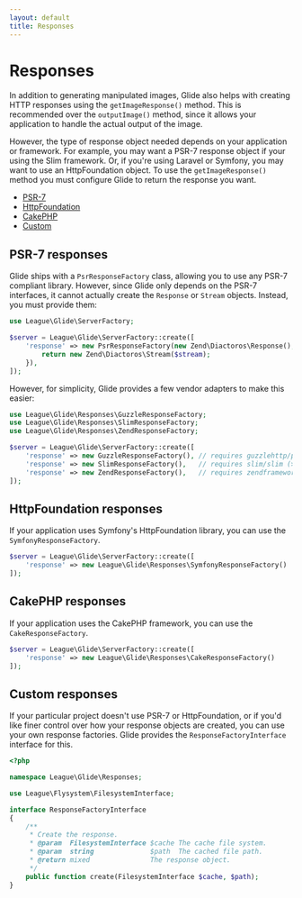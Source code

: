 ```yaml
---
layout: default
title: Responses
---
```


# Responses

In addition to generating manipulated images, Glide also helps with creating HTTP responses using the `getImageResponse()` method. This is recommended over the `outputImage()` method, since it allows your application to handle the actual output of the image.

However, the type of response object needed depends on your application or framework. For example, you may want a PSR-7 response object if your using the Slim framework. Or, if you're using Laravel or Symfony, you may want to use an HttpFoundation object. To use the `getImageResponse()` method you must configure Glide to return the response you want.

- [PSR-7](config/responses#psr-7-responses)
- [HttpFoundation](config/responses#httpfoundation-responses)
- [CakePHP](config/responses#cakephp-responses)
- [Custom](config/responses#custom-responses)

## PSR-7 responses

Glide ships with a `PsrResponseFactory` class, allowing you to use any PSR-7 compliant library. However, since Glide only depends on the  PSR-7 interfaces, it cannot actually create the `Response` or `Stream` objects. Instead, you must provide them:

~~~ php
use League\Glide\ServerFactory;

$server = League\Glide\ServerFactory::create([
    'response' => new PsrResponseFactory(new Zend\Diactoros\Response(), function ($stream) {
        return new Zend\Diactoros\Stream($stream);
    }),
]);
~~~

However, for simplicity, Glide provides a few vendor adapters to make this easier:

~~~ php
use League\Glide\Responses\GuzzleResponseFactory;
use League\Glide\Responses\SlimResponseFactory;
use League\Glide\Responses\ZendResponseFactory;

$server = League\Glide\ServerFactory::create([
    'response' => new GuzzleResponseFactory(), // requires guzzlehttp/psr7
    'response' => new SlimResponseFactory(),   // requires slim/slim (> 3.0)
    'response' => new ZendResponseFactory(),   // requires zendframework/zend-diactoros
]);
~~~

## HttpFoundation responses

If your application uses Symfony's HttpFoundation library, you can use the `SymfonyResponseFactory`.

~~~ php
$server = League\Glide\ServerFactory::create([
    'response' => new League\Glide\Responses\SymfonyResponseFactory()
]);
~~~

## CakePHP responses

If your application uses the CakePHP framework, you can use the `CakeResponseFactory`.

~~~ php
$server = League\Glide\ServerFactory::create([
    'response' => new League\Glide\Responses\CakeResponseFactory()
]);
~~~

## Custom responses

If your particular project doesn't use PSR-7 or HttpFoundation, or if you'd like finer control over how your response objects are created, you can use your own response factories. Glide provides the `ResponseFactoryInterface` interface for this.

~~~ php
<?php

namespace League\Glide\Responses;

use League\Flysystem\FilesystemInterface;

interface ResponseFactoryInterface
{
    /**
     * Create the response.
     * @param  FilesystemInterface $cache The cache file system.
     * @param  string              $path  The cached file path.
     * @return mixed               The response object.
     */
    public function create(FilesystemInterface $cache, $path);
}
~~~